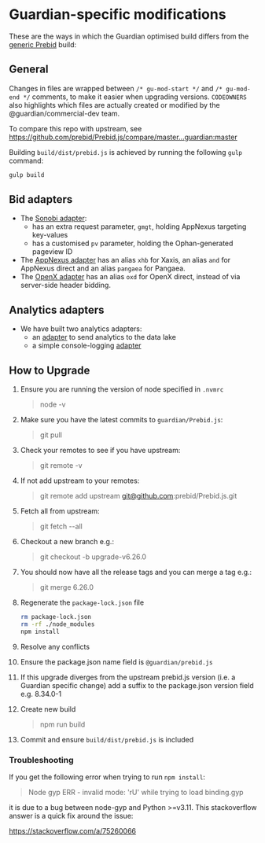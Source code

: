 # Guardian-specific modifications

These are the ways in which the Guardian optimised build differs from the [generic Prebid](https://github.com/prebid/Prebid.js) build:

## General

Changes in files are wrapped between `/* gu-mod-start */` and `/* gu-mod-end */` comments,
to make it easier when upgrading versions. `CODEOWNERS` also highlights which files
are actually created or modified by the @guardian/commercial-dev team.

To compare this repo with upstream, see https://github.com/prebid/Prebid.js/compare/master...guardian:master

Building `build/dist/prebid.js` is achieved by running the following `gulp` command:

```sh
gulp build
```

## Bid adapters

- The [Sonobi adapter](/modules/sonobiBidAdapter.js):
  - has an extra request parameter, `gmgt`, holding AppNexus targeting key-values
  - has a customised `pv` parameter, holding the Ophan-generated pageview ID
- The [AppNexus adapter](/modules/appnexusBidAdapter.js) has an alias `xhb` for Xaxis, an alias `and` for AppNexus direct and an alias `pangaea` for Pangaea.
- The [OpenX adapter](/modules/openxBidAdapter.js) has an alias `oxd` for OpenX direct, instead of via server-side header bidding.

## Analytics adapters

- We have built two analytics adapters:
  - an [adapter](/modules/guAnalyticsAdapter.js) to send analytics to the data lake
  - a simple console-logging [adapter](/modules/consoleLoggingAnalyticsAdapter.js)

## How to Upgrade

1. Ensure you are running the version of node specified in `.nvmrc`

   > node -v

1. Make sure you have the latest commits to `guardian/Prebid.js`:

   > git pull

1. Check your remotes to see if you have upstream:
   > git remote -v
1. If not add upstream to your remotes:
   > git remote add upstream git@github.com:prebid/Prebid.js.git
1. Fetch all from upstream:
   > git fetch --all
1. Checkout a new branch e.g.:
   > git checkout -b upgrade-v6.26.0
1. You should now have all the release tags and you can merge a tag e.g.:
   > git merge 6.26.0
1. Regenerate the `package-lock.json` file
   ```sh
   rm package-lock.json
   rm -rf ./node_modules
   npm install
   ```
1. Resolve any conflicts
1. Ensure the package.json name field is `@guardian/prebid.js`
1. If this upgrade diverges from the upstream prebid.js version (i.e. a Guardian specific change) add a suffix to the package.json version field e.g. 8.34.0-1
1. Create new build
   > npm run build
1. Commit and ensure `build/dist/prebid.js` is included

### Troubleshooting

If you get the following error when trying to run `npm install`:

> Node gyp ERR - invalid mode: 'rU' while trying to load binding.gyp

it is due to a bug between node-gyp and Python >=v3.11. This stackoverflow answer is a quick fix around the issue:

https://stackoverflow.com/a/75260066

